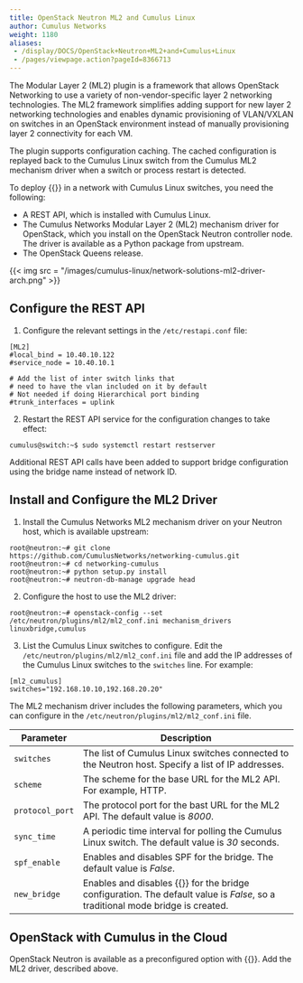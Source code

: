 ```yaml
---
title: OpenStack Neutron ML2 and Cumulus Linux
author: Cumulus Networks
weight: 1180
aliases:
 - /display/DOCS/OpenStack+Neutron+ML2+and+Cumulus+Linux
 - /pages/viewpage.action?pageId=8366713
---
```

The Modular Layer 2 (ML2) plugin is a framework that allows OpenStack Networking to use a variety of non-vendor-specific layer 2 networking technologies. The ML2 framework simplifies adding support for new layer 2 networking technologies and enables dynamic provisioning of VLAN/VXLAN on switches in an OpenStack environment instead of manually provisioning layer 2 connectivity for each VM.

The plugin supports configuration caching. The cached configuration is replayed back to the Cumulus Linux switch from the Cumulus ML2 mechanism driver when a switch or process restart is detected.

To deploy {{<exlink url="https://wiki.openstack.org/wiki/Neutron/ML2" text="OpenStack ML2">}} in a network with Cumulus Linux switches, you need the following:

- A REST API, which is installed with Cumulus Linux.
- The Cumulus Networks Modular Layer 2 (ML2) mechanism driver for OpenStack, which you install on the OpenStack Neutron controller node. The driver is available as a Python package from upstream.
- The OpenStack Queens release.

{{< img src = "/images/cumulus-linux/network-solutions-ml2-driver-arch.png" >}}

## Configure the REST API

1. Configure the relevant settings in the `/etc/restapi.conf` file:

```
[ML2]
#local_bind = 10.40.10.122
#service_node = 10.40.10.1

# Add the list of inter switch links that
# need to have the vlan included on it by default
# Not needed if doing Hierarchical port binding
#trunk_interfaces = uplink
```

2. Restart the REST API service for the configuration changes to take effect:

```
cumulus@switch:~$ sudo systemctl restart restserver
```

Additional REST API calls have been added to support bridge configuration using the bridge name instead of network ID.

## Install and Configure the ML2 Driver

1. Install the Cumulus Networks ML2 mechanism driver on your Neutron host, which is available upstream:

```
root@neutron:~# git clone https://github.com/CumulusNetworks/networking-cumulus.git
root@neutron:~# cd networking-cumulus
root@neutron:~# python setup.py install
root@neutron:~# neutron-db-manage upgrade head
```

2. Configure the host to use the ML2 driver:

```
root@neutron:~# openstack-config --set /etc/neutron/plugins/ml2/ml2_conf.ini mechanism_drivers linuxbridge,cumulus
```

3. List the Cumulus Linux switches to configure. Edit the `/etc/neutron/plugins/ml2/ml2_conf.ini` file and add the IP addresses of the Cumulus Linux switches to the `switches` line. For example:

```
[ml2_cumulus]
switches="192.168.10.10,192.168.20.20"
```

The ML2 mechanism driver includes the following parameters, which you can configure in the `/etc/neutron/plugins/ml2/ml2_conf.ini` file.

| Parameter | Description |
|-----------| ------------|
| `switches` | The list of Cumulus Linux switches connected to the Neutron host. Specify a list of IP addresses. |
| `scheme` | The scheme for the base URL for the ML2 API. For example, HTTP. |
| `protocol_port` | The protocol port for the bast URL for the ML2 API. The default value is *8000*. |
| `sync_time` | A periodic time interval for polling the Cumulus Linux switch. The default value is *30* seconds.|
| `spf_enable` | Enables and disables SPF for the bridge. The default value is *False*.|
|`new_bridge` | Enables and disables {{<link url="VLAN-aware-Bridge-Mode" text="VLAN-aware bridge mode">}} for the bridge configuration. The default value is *False*, so a traditional mode bridge is created. |

## OpenStack with Cumulus in the Cloud

OpenStack Neutron is available as a preconfigured option with {{<exlink url="https://cumulusnetworks.com/products/cumulus-in-the-cloud" text="Cumulus in the Cloud">}}. Add the ML2 driver, described above.
